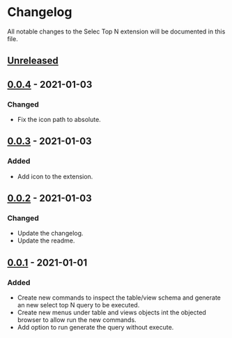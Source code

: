 # Changelog

All notable changes to the Selec Top N extension will be documented in this file.

## [Unreleased]

## [0.0.4] - 2021-01-03

### Changed

- Fix the icon path to absolute.

## [0.0.3] - 2021-01-03

### Added

- Add icon to the extension.
  
## [0.0.2] - 2021-01-03

### Changed

- Update the changelog.
- Update the readme.

## [0.0.1] - 2021-01-01

### Added

- Create new commands to inspect the table/view schema and generate an new select top N query to be executed.
- Create new menus under table and views objects int the objected browser to allow run the new commands.
- Add option to run generate the query without execute.

[Unreleased]: https://github.com/jimmystelzer/azuredatastudio-select-top-n/compare/0.0.4...HEAD
[0.0.4]: https://github.com/jimmystelzer/azuredatastudio-select-top-n/releases/tag/0.0.4
[0.0.3]: https://github.com/jimmystelzer/azuredatastudio-select-top-n/releases/tag/0.0.3
[0.0.2]: https://github.com/jimmystelzer/azuredatastudio-select-top-n/releases/tag/0.0.2
[0.0.1]: https://github.com/jimmystelzer/azuredatastudio-select-top-n/releases/tag/0.0.1
